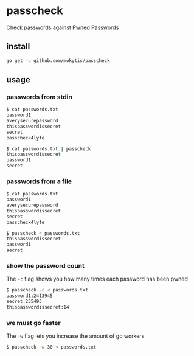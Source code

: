 # passcheck

Check passwords against [Pwned Passwords](https://haveibeenpwned.com/Passwords)

## install
```bash
go get -u github.com/mokytis/passcheck
```

## usage

### passwords from stdin

```bash
$ cat passwords.txt
password1
averysecurepassword
thispasswordissecret
secret
passcheck4lyfe

$ cat passwords.txt | passcheck
thispasswordissecret
password1
secret
```

### passwords from a file

```bash
$ cat passwords.txt
password1
averysecurepassword
thispasswordissecret
secret
passcheck4lyfe

$ passcheck < passwords.txt
thispasswordissecret
password1
secret
```

### show the password count

The `-c` flag shows you how many times each password has been pwned

```bash
$ passcheck -c < passwords.txt
password1:2413945
secret:235493
thispasswordissecret:14
```

### we must go faster

The `-w` flag lets you increase the amount of go workers

```bash
$ passcheck -w 30 < passwords.txt
```
